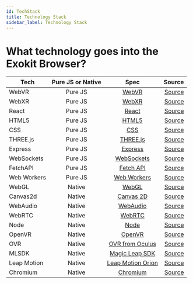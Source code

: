 ```yaml
---
id: TechStack 
title: Technology Stack 
sidebar_label: Technology Stack 
---
```


# What technology goes into the Exokit Browser? 

| Tech          | Pure JS or Native       | Spec  | Source |
| ------------- |:-------------:|:-----:|-------:|
| WebVR      | Pure JS | [WebVR](https://developer.mozilla.org/en-US/docs/Web/API/WebVR_API) | [Source](https://github.com/webmixedreality/exokit/blob/master/core.js ) |
| WebXR      | Pure JS | [WebXR](https://github.com/immersive-web/webxr) | [Source](https://github.com/webmixedreality/exokit/blob/master/src/XR.js ) |
| React      | Pure JS | [React](https://reactjs.org/docs/getting-started.html) | [Source](https://github.com/webmixedreality/exokit/blob/master/core.js ) |
| HTML5      | Pure JS  | [HTML5](https://developer.mozilla.org/en-US/docs/Web/Guide/HTML/HTML5)  | [Source](https://github.com/webmixedreality/exokit/blob/master/core.js ) |
| CSS        | Pure JS  | [CSS](https://developer.mozilla.org/en-US/docs/Web/CSS) | [Source](https://github.com/webmixedreality/exokit/blob/master/core.js ) |
| THREE.js   | Pure JS  | [THREE.js](https://threejs.org/docs/) | [Source](https://github.com/webmixedreality/exokit/blob/master/lib/three-min.js ) |
| Express    | Pure JS  | [Express](https://expressjs.com/en/api.html) | [Source](https://github.com/webmixedreality/exokit/blob/master/core.js ) |
| WebSockets | Pure JS  | [WebSockets](https://developer.mozilla.org/en-US/docs/Web/API/WebSockets_API) | [Source](https://github.com/webmixedreality/exokit/blob/master/core.js ) |
| FetchAPI   | Pure JS  | [Fetch API](https://developer.mozilla.org/en-US/docs/Web/API/Fetch_API) | [Source](https://github.com/webmixedreality/exokit/blob/master/core.js ) |
| Web Workers| Pure JS  | [Web Workers](https://developer.mozilla.org/en-US/docs/Web/API/Web_Workers_API) | [Source](https://github.com/webmixedreality/exokit/blob/master/core.js ) |
| WebGL      | Native | [WebGL](https://developer.mozilla.org/en-US/docs/Web/API/WebGL_API) | [Source](https://github.com/webmixedreality/exokit/tree/master/deps/exokit-bindings/webglcontext ) |
| Canvas2d   | Native | [Canvas 2D](https://developer.mozilla.org/en-US/docs/Web/API/Canvas_API) | [Source]( https://github.com/webmixedreality/exokit/tree/master/deps/exokit-bindings/canvas) |
| WebAudio   | Native | [WebAudio](https://developer.mozilla.org/en-US/docs/Web/API/Web_Audio_API) | [Source](https://github.com/webmixedreality/exokit/tree/master/deps/exokit-bindings/webaudiocontext ) |
| WebRTC     | Native | [WebRTC](https://developer.mozilla.org/en-US/docs/Web/API/WebRTC_API) | [Source](https://github.com/webmixedreality/exokit/tree/master/deps/exokit-bindings ) |
| Node       | Native | [Node](https://nodejs.org/en/docs/) | [Source](https://github.com/webmixedreality/exokit/tree/master/deps/exokit-bindings/node ) |
| OpenVR     | Native | [OpenVR](https://github.com/ValveSoftware/openvr/wiki/API-Documentation) | [Source]( https://github.com/webmixedreality/exokit/tree/master/deps/openvr) |
| OVR        | Native | [OVR from Oculus](https://developer.oculus.com/) | [Source]( https://github.com/webmixedreality/exokit/tree/master/deps/exokit-bindings) |
| MLSDK      | Native | [Magic Leap SDK](https://www.magicleap.com/creator) | [Source](https://github.com/webmixedreality/exokit/tree/master/deps/exokit-bindings/magicleap ) |
| Leap Motion| Native | [Leap Motion Orion](https://developer.leapmotion.com/orion/) | [Source](https://github.com/webmixedreality/exokit/tree/master/deps/exokit-bindings/leapmotion ) |
| Chromium   | Native | [Chromium](https://www.chromium.org/developers) | [Source](https://github.com/webmixedreality/exokit/tree/master/deps/exokit-bindings ) |


